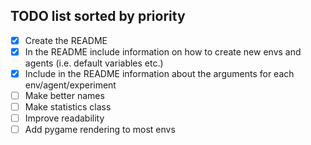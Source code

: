 ## TODO list sorted by priority

 - [x] Create the README
 - [x] In the README include information on how to create new envs and agents (i.e. default variables etc.)
 - [x] Include in the README information about the arguments for each env/agent/experiment
 - [ ] Make better names
 - [ ] Make statistics class
 - [ ] Improve readability
 - [ ] Add pygame rendering to most envs